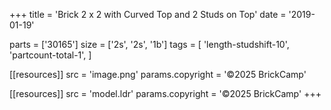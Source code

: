 +++
title = 'Brick 2 x 2 with Curved Top and 2 Studs on Top'
date  = '2019-01-19'

parts = ['30165']
size  = ['2s', '2s', '1b']
tags  = [
  'length-studshift-10',
  'partcount-total-1',
]

[[resources]]
src              = 'image.png'
params.copyright = '©2025 BrickCamp'

[[resources]]
src              = 'model.ldr'
params.copyright = '©2025 BrickCamp'
+++
